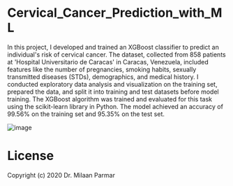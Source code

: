 # Cervical_Cancer_Prediction_with_ML


In this project, I developed and trained an XGBoost classifier to predict an individual's risk of cervical cancer. The dataset, collected from 858 patients at 'Hospital Universitario de Caracas' in Caracas, Venezuela, included features like the number of pregnancies, smoking habits, sexually transmitted diseases (STDs), demographics, and medical history. I conducted exploratory data analysis and visualization on the training set, prepared the data, and split it into training and test datasets before model training. The XGBoost algorithm was trained and evaluated for this task using the scikit-learn library in Python. The model achieved an accuracy of 99.56% on the training set and 95.35% on the test set.

![image](https://github.com/arif95-byte/Cervical_Cancer_Prediction_with_ML/assets/75437274/c8b8edf0-e8e1-4e82-b6e2-794c975fe856)


# License
Copyright (c) 2020 Dr. Milaan Parmar
